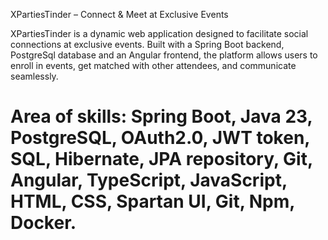 XPartiesTinder – Connect & Meet at Exclusive Events

XPartiesTinder is a dynamic web application designed to facilitate social connections at exclusive events. Built with a Spring Boot backend, PostgreSql database and an Angular frontend, the platform allows users to enroll in events, get matched with other attendees, and communicate seamlessly.

# Area of skills: Spring Boot, Java 23, PostgreSQL, OAuth2.0, JWT token, SQL, Hibernate, JPA repository, Git, Angular, TypeScript, JavaScript, HTML, CSS, Spartan UI, Git, Npm, Docker.
